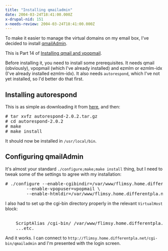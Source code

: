 ```yaml
---
title: "Installing qmailadmin"
date: 2004-03-24T18:41:00.000Z
x-drupal-nid: 151
x-needs-review: 2004-03-24T18:41:00.000Z
---
```

To make it easier to manage the virtual domains on my email box, I've decided to install [qmailAdmin](http://www.inter7.com/qmailadmin.html).

This is Part 14 of [Installing qmail and vpopmail](/node/view/165).

Before installing it, you need to install some prerequisites. It needs qmail (obviously), vpopmail (which I've already installed) and ezmlm or ezmlm-idx (I've already installed ezmlm-idx). It also needs `autorespond`, which I've not yet installed, so I'd better do that first.

## Installing autorespond

This is as simple as downloading it from [here](http://www.inter7.com/osfree.html), and then:

<pre># tar xvfz autorespond-2.0.2.tar.gz
# cd autorespond-2.0.2
# make
# make install</pre>

It should now be installed in `/usr/local/bin`.

## Configuring qmailAdmin

It's almost your standard `./configure;make;make install` thing, but I need to tweak some of the settings to agree with my installation:

<pre># ./configure --enable-cgibindir=/var/www/flimsy.home.differentpla.net/cgi \
        --enable-vpopuser=vpopmail \
        --enable-htmldir=/var/www/flimsy.home.differentpla.net/html</pre>

I also had to set up the cgi-bin directory properly in the relevant `VirtualHost` block:

<pre><VirtualHost _default_>
    ScriptAlias /cgi-bin/ /var/www/flimsy.home.differentpla.net/cgi/
    ...etc.</pre>

And it works. I can connect to `http://flimsy.home.differentpla.net/cgi-bin/qmailadmin` and I'm presented with the login screen.
